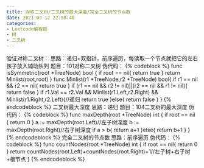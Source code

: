 ```yaml
---
title: 对称二叉树/二叉树的最大深度/完全二叉树的节点数
date: 2021-03-12 22:58:40
categories: 
- Leetcode编程题
- 树
- 二叉树
---
```

验证对称二叉树：
思路：递归+双指针，前序遍历，每读取一个节点就把它的左右孩子放入辅助队列
题目：101对称二叉树
伪代码：
{% codeblock  %}
func isSymmetric(root *TreeNode) bool {
    if root == nil{
        return true
    }
    return Minlist(root,root)
}
func Minlist(r1 *TreeNode,r2 *TreeNode) bool{
    if r1 == nil && r2 == nil{
        return true
    }
    if (r1 == nil && r2 != nil)||(r2 == nil && r1 != nil){
        return false
    }
    if r1.Val == r2.Val && Minlist(r1.Left,r2.Right) && Minlist(r1.Right,r2.Left){//递归
        return true
    }else{
        return false
    }
}
{% endcodeblock %}
二叉树最大深度
思路：递归
题目：104二叉树的最大深度
伪代码：
{% codeblock  %}
func maxDepth(root *TreeNode) int {
    if root == nil {
        return 0
    }
	a := maxDepth(root.Left)//左子树深度
	b := maxDepth(root.Right)//右子树深度
	if a  > b{
		return  a+1
	}else{
		return  b+1
	}
}
{% endcodeblock %}
完全二叉树的节点数
思路：前序遍历
伪代码：
{% codeblock  %}
func countNodes(root *TreeNode) int {
    if root == nil{
        return 0
    }
    return countNodes(root.Left)+countNodes(root.Right)+1//左子树+右子树+根节点
}
{% endcodeblock %}
